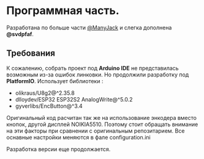 # Программная часть.
Разработана по больше части [@ManyJack](https://github.com/jackfrombb/InterTest/) и слегка дополнена **@svdpfaf**.

## Требования
К сожалению, собрать проект под **Arduino IDE** не представилась возможным из-за ошибок линковки. Но продолжили разработку под **PlatformIO**. 
Использует библиотеки :
*	olikraus/U8g2@^2.35.8
*	dlloydev/ESP32 ESP32S2 AnalogWrite@^5.0.2
*	gyverlibs/EncButton@^3.4

Оригинальный код расчитан так же на использование энкодера вместо кнопок, другой дисплей NOIKIA5510. Поэтому стоит обращать внимание  на эти факторы при сравнении с оригинальным репозитарием.
Все оснавные настройки меняются в фале configuration.ini  

Разработка версии  еще продолжается.

 